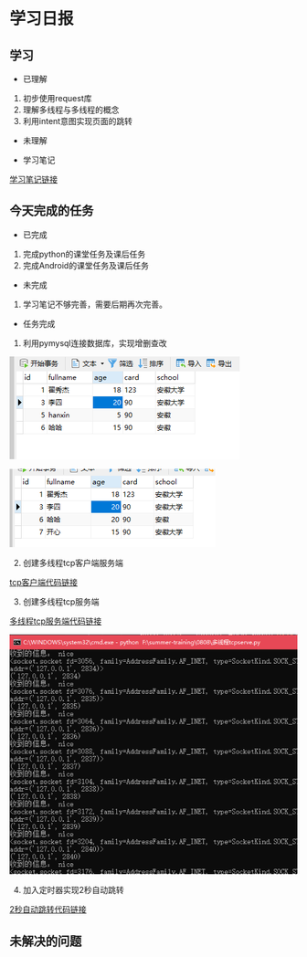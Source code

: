# 学习日报

## 学习

* 已理解
1. 初步使用request库
2. 理解多线程与多线程的概念
3. 利用intent意图实现页面的跳转


* 未理解


* 学习笔记

[学习笔记链接](https://github.com/zhaixiujie/summer-training-/blob/master/0808/0808%E5%AD%A6%E4%B9%A0%E7%AC%94%E8%AE%B0.md)


## 今天完成的任务

* 已完成
1. 完成python的课堂任务及课后任务
2. 完成Android的课堂任务及课后任务


* 未完成

1. 学习笔记不够完善，需要后期再次完善。


* 任务完成
1. 利用pymysql连接数据库，实现增删查改

![原来的图](https://github.com/zhaixiujie/summer-training-/blob/master/0808/%E5%8E%9F%E6%9D%A5%E7%9A%84%E8%A1%A8.PNG)

![后来的图](https://github.com/zhaixiujie/summer-training-/blob/master/0808/%E5%A2%9E%E5%88%A0%E6%9F%A5%E6%94%B9%E5%90%8E%E7%9A%84%E8%A1%A8%E6%A0%BC.PNG)

2. 创建多线程tcp客户端服务端

[tcp客户端代码链接](https://github.com/zhaixiujie/summer-training-/blob/master/0808/%E5%A4%9A%E7%BA%BF%E7%A8%8Btcpclient.py)

3. 创建多线程tcp服务端

[多线程tcp服务端代码链接](https://github.com/zhaixiujie/summer-training-/blob/master/0808/%E5%A4%9A%E7%BA%BF%E7%A8%8Btcpserve.py)

![客户端](https://github.com/zhaixiujie/summer-training-/blob/master/0808/%E6%9C%8D%E5%8A%A1%E7%AB%AF.PNG)

4. 加入定时器实现2秒自动跳转

[2秒自动跳转代码链接](https://github.com/zhaixiujie/summer-training-/blob/master/0808/MainActivity.java)

## 未解决的问题
